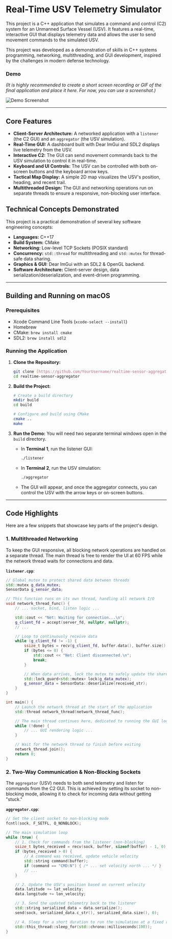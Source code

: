 # Real-Time USV Telemetry Simulator

This project is a C++ application that simulates a command and control (C2) system for an Unmanned Surface Vessel (USV). It features a real-time, interactive GUI that displays telemetry data and allows the user to send movement commands to the simulated USV.

This project was developed as a demonstration of skills in C++ systems programming, networking, multithreading, and GUI development, inspired by the challenges in modern defense technology.

### Demo

*(It is highly recommended to create a short screen recording or GIF of the final application and place it here. For now, you can use a screenshot.)*

![Demo Screenshot](demo_screenshot.png)

---

## Core Features

* **Client-Server Architecture:** A networked application with a `listener` (the C2 GUI) and an `aggregator` (the USV simulation).
* **Real-Time GUI:** A dashboard built with Dear ImGui and SDL2 displays live telemetry from the USV.
* **Interactive C2:** The GUI can send movement commands back to the USV simulation to control it in real-time.
* **Keyboard and UI Controls:** The USV can be controlled with both on-screen buttons and the keyboard arrow keys.
* **Tactical Map Display:** A simple 2D map visualizes the USV's position, heading, and recent trail.
* **Multithreaded Design:** The GUI and networking operations run on separate threads to ensure a responsive, non-blocking user interface.

## Technical Concepts Demonstrated

This project is a practical demonstration of several key software engineering concepts:

* **Languages:** C++17
* **Build System:** CMake
* **Networking:** Low-level TCP Sockets (POSIX standard)
* **Concurrency:** `std::thread` for multithreading and `std::mutex` for thread-safe data sharing.
* **Graphics & GUI:** Dear ImGui with an SDL2 & OpenGL backend.
* **Software Architecture:** Client-server design, data serialization/deserialization, and event-driven programming.

---

## Building and Running on macOS

### Prerequisites

* Xcode Command Line Tools (`xcode-select --install`)
* Homebrew
* CMake: `brew install cmake`
* SDL2: `brew install sdl2`

### Running the Application

1.  **Clone the Repository:**
    ```bash
    git clone [https://github.com/YourUsername/realtime-sensor-aggregator.git](https://github.com/YourUsername/realtime-sensor-aggregator.git)
    cd realtime-sensor-aggregator
    ```

2.  **Build the Project:**
    ```bash
    # Create a build directory
    mkdir build
    cd build

    # Configure and build using CMake
    cmake ..
    make
    ```

3.  **Run the Demo:**
    You will need two separate terminal windows open in the `build` directory.

    * In **Terminal 1**, run the listener GUI:
        ```bash
        ./listener
        ```
    * In **Terminal 2**, run the USV simulation:
        ```bash
        ./aggregator
        ```
    * The GUI will appear, and once the aggregator connects, you can control the USV with the arrow keys or on-screen buttons.

---

## Code Highlights

Here are a few snippets that showcase key parts of the project's design.

### 1. Multithreaded Networking

To keep the GUI responsive, all blocking network operations are handled on a separate thread. The main thread is free to render the UI at 60 FPS while the network thread waits for connections and data.

**`listener.cpp`**:
```cpp
// Global mutex to protect shared data between threads
std::mutex g_data_mutex;
SensorData g_sensor_data;

// This function runs on its own thread, handling all network I/O
void network_thread_func() {
    // ... socket, bind, listen logic ...

    std::cout << "Net: Waiting for connection...\n";
    g_client_fd = accept(server_fd, nullptr, nullptr);
    // ...

    // Loop to continuously receive data
    while (g_client_fd != -1) {
        ssize_t bytes = recv(g_client_fd, buffer.data(), buffer.size() - 1, 0);
        if (bytes <= 0) {
            std::cout << "Net: Client disconnected.\n";
            break;
        }

        // When data arrives, lock the mutex to safely update the shared data
        std::lock_guard<std::mutex> lock(g_data_mutex);
        g_sensor_data = SensorData::deserialize(received_str);
    }
}

int main() {
    // Launch the network thread at the start of the application
    std::thread network_thread(network_thread_func);

    // The main thread continues here, dedicated to running the GUI loop
    while (!done) {
        // ... GUI rendering logic ...
    }

    // Wait for the network thread to finish before exiting
    network_thread.join();
    return 0;
}
```

### 2. Two-Way Communication & Non-Blocking Sockets

The `aggregator` (USV) needs to both send telemetry and listen for commands from the C2 GUI. This is achieved by setting its socket to non-blocking mode, allowing it to check for incoming data without getting "stuck."

**`aggregator.cpp`**:
```cpp
// Set the client socket to non-blocking mode
fcntl(sock, F_SETFL, O_NONBLOCK);

// The main simulation loop
while (true) {
    // 1. Check for commands from the listener (non-blocking)
    ssize_t bytes_received = recv(sock, buffer, sizeof(buffer) - 1, 0);
    if (bytes_received > 0) {
        // A command was received, update vehicle velocity
        std::string command(buffer);
        if (command == "CMD:N") { /* ... set velocity north ... */ }
        // ...
    }

    // 2. Update the USV's position based on current velocity
    data.latitude += lat_velocity;
    data.longitude += lon_velocity;

    // 3. Send the updated telemetry back to the listener
    std::string serialized_data = data.serialize();
    send(sock, serialized_data.c_str(), serialized_data.size(), 0);

    // 4. Sleep for a short duration to run the simulation at a fixed rate
    std::this_thread::sleep_for(std::chrono::milliseconds(100));
}
```